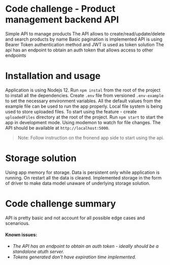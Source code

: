 # Code challenge - Product management backend API

Simple API to manage products
The API allows to create/read/update/delete and search products by name
Basic pagination is implemented
API is using Bearer Token authentication method and JWT is used as token solution
The api has an endpoint to obtain an auth token that allows access to other endpoints

# Installation and usage

Application is using Nodejs 12.
Run `npm instal` from the root of the project to install all the dependencies.
Create `.env` file from versioned `.env-example` to set the necessary environment variables. All the default values from the example file can be used to run the app properly.
Local file system is being used to store uploaded files. To start using the feature - create `uploadedFiles` directory at the root of the project.
Run `npm start` to start the app in development mode. Using modemon to watch for file changes.
The API should be available at `http://localhost:5000`.
> Note: Follow instruction on the fronend app side to start using the api.

# Storage solution

Using app memory for storage. Data is persistent only while application is running. On restart all the data is cleared.
Implemented storage in the form of driver to make data model unaware of underlying storage solution.

# Code challenge summary

API is pretty basic and not account for all possible edge cases and scenarious.

#### Known issues:

- _The API has an endpoint to obtain an auth token - ideally should be a standalone atuth server._
- _Tokens generated don't have expiration time implemented._

